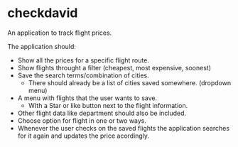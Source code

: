 # checkdavid

An application to track flight prices.

The application should:
- Show all the prices for a specific flight route.
- Show flights throught a filter (cheapest, most expensive, soonest)
- Save the search terms/combination of cities. 
  - There should already be a list of cities saved somewhere. (dropdown menu)
- A menu with flights that the user wants to save.
  - WIth a Star or like button next to the flight information.
- Other flight data like department should also be included.
- Choose option for flight in one or two ways.
- Whenever the user checks on the saved flights the application searches for it again and updates the price acordingly.
